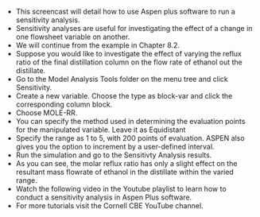 - This screencast will detail how to use Aspen plus software to run a sensitivity analysis.
- Sensitivity analyses are useful for investigating the effect of a change in one flowsheet variable on another.
- We will continue from the example in Chapter 8.2.
- Suppose you would like to investigate the effect of varying the reflux ratio of the final distillation column on the flow rate of ethanol out the distillate.
- Go to the Model Analysis Tools folder on the menu tree and click Sensitivity.
- Create a new variable. Choose the type as block-var and click the corresponding column block.
- Choose MOLE-RR.
- You can specify the method used in determining the evaluation points for the manipulated variable. Leave it as Equidistant
- Specify the range  as 1 to 5, with 200 points of evaluation. ASPEN also gives you the option to increment by a user-defined interval.
- Run the simulation and go to the Sensitivty Analysis results.
- As you can see, the molar reflux ratio has only a slight effect on the resultant mass flowrate of ethanol in the distillate within the varied range.
- Watch the following video in the Youtube playlist to learn how to conduct a sensitivity analysis in  Aspen Plus software.
- For more tutorials visit the Cornell CBE YouTube channel.